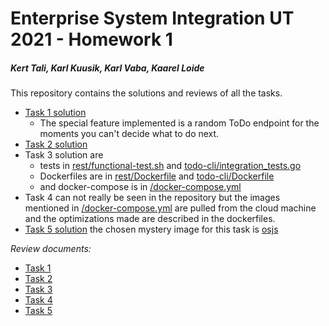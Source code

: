 # Enterprise System Integration UT 2021 - Homework 1
##### _Kert Tali, Karl Kuusik, Karl Vaba, Kaarel Loide_

This repository contains the solutions and reviews of all the tasks. 
* [Task 1 solution](rest)
  - The special feature implemented is a random ToDo endpoint for the moments you can't decide what to do next.
* [Task 2 solution](todo-cli)
* Task 3 solution are
  - tests in [rest/functional-test.sh](rest/functional-test.sh) and [todo-cli/integration_tests.go](todo-cli/integration_tests.go) 
  - Dockerfiles are in [rest/Dockerfile](rest/Dockerfile) and [todo-cli/Dockerfile](todo-cli/Dockerfile) 
  - and docker-compose is in [/docker-compose.yml](docker-compose.yml) 
* Task 4 can not really be seen in the repository but the images mentioned in [/docker-compose.yml](docker-compose.yml) are pulled from the cloud machine and the optimizations made are described in the dockerfiles.
* [Task 5 solution](task5) the chosen mystery image for this task is [osjs](https://www.os-js.org/)

_Review documents:_
* [Task 1](review/task1.md)
* [Task 2](review/task2.md)
* [Task 3](review/task3.md)
* [Task 4](review/task4.md)
* [Task 5](review/task5.md)
